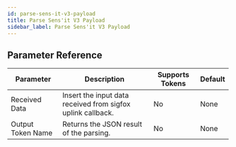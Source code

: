```yaml
---
id: parse-sens-it-v3-payload
title: Parse Sens'it V3 Payload
sidebar_label: Parse Sens'it V3 Payload
---
```





## Parameter Reference
| Parameter | Description | Supports Tokens | Default |
| -- | -- | -- | -- |
| Received Data | Insert the input data received from sigfox uplink callback. | No | None |
| Output Token Name | Returns the JSON result of the parsing. | No | None |
